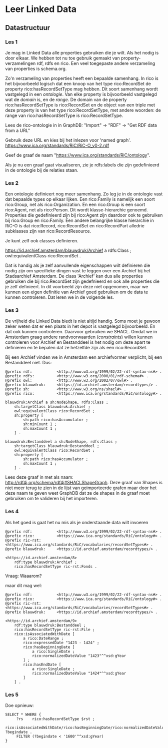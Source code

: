 # Leer Linked Data

## Datastructuur

### Les 1
Je mag in Linked Data alle properties gebruiken die je wilt. Als het nodig is door elkaar. We hebben tot nu toe gebruik gemaakt van property-verzamelingen rdf, rdfs en rico. Een veel toegepaste andere verzameling van properties is schema.org.

Zo'n verzameling van properties heeft een bepaalde samenhang. In rico is het bijvoorbeeld logisch dat een knoop van het type rico:RecordSet de property rico:hasRecordSetType mag hebben. Dit soort samenhang wordt vastgelegd in een _ontologie_. Van elke property is bijvoorbeeld vastgelegd wat de _domain_ is, en de _range_. De domain van de property rico:hasRecordSetType is rico:RecordSet en de object van een triple met deze property is van het type rico:RecordSetType, met andere woorden: de range van rico:hasRecordSetType is rico:RecordSetType.

Lees de rico-ontologie in in GraphDB:
"Import" -> "RDF" -> "Get RDF data from a URL"

Gebruik deze URL en kies bij het inlezen voor 'named graph'.
https://www.ica.org/standards/RiC/RiC-O_v0-2.rdf 

Geef de graaf de naam "https://www.ica.org/standards/RiC/ontology".

Als je nu een graaf gaat visualiseren, zie je rdfs:labels die zijn gedefinieerd in de ontologie bij de relaties staan.

### Les 2
Een ontologie definieert nog meer samenhang. Zo leg je in de ontologie vast dat bepaalde types op elkaar lijken. Een rico:Family is namelijk een soort rico:Group, net als rico:Organization. En een rico:Group is een soort rico:Agent, net als rico:Person. Dit wordt klasse-hierarchie genoemd. Properties die gedefinieerd zijn bij rico:Agent zijn daardoor ook te gebruiken bij rico:Group en rico:Family. Een andere belangrijke klasse hierarchie in RiC-O is dat rico:Record, rico:RecordSet en rico:RecordPart alledrie subklasses zijn van rico:RecordResource.

Je kunt zelf ook classes definieren.

<https://id.archief.amsterdam/blauwdruk/Archief>
	a rdfs:Class ;
	owl:equivalentClass rico:RecordSet .

Dat is handig als je zelf aanvullende eigenschappen wilt definieren die nodig zijn om specifieke dingen vast te leggen over een Archief bij het Stadsarchief Amsterdam. De class 'Archief' kan dus alle properties gebruiken die bij rico:RecordSet zijn gedefnieerd en ook alle properties die je zelf definieert. In dit voorbeeld zijn deze niet opgenomen, maar we kunnen een eigen definitie van Archief goed gebruiken om de data te kunnen controleren. Dat leren we in de volgende les.

### Les 3
De vrijheid die Linked Data biedt is niet altijd handig. Soms moet je gewoon zeker weten dat er een plaats in het depot is vastgelegd bijvoorbeeld. En dat ook kunnen controleren. Daarvoor gebruiken we SHACL. Omdat we in Amsterdam graag andere randvoorwaarden (_constraints_) willen kunnen controleren voor Archief en Bestanddeel is het nodig om deze apart te definieren en te bepalen dat ze hetzelfde zijn als een rico:RecordSet.

Bij een Archief vinden we in Amsterdam een archiefvormer verplicht, bij een Bestanddeel niet. Dus:

```
@prefix rdf:           <http://www.w3.org/1999/02/22-rdf-syntax-ns#> .
@prefix rdfs:          <http://www.w3.org/2000/01/rdf-schema#> .
@prefix owl:           <http://www.w3.org/2002/07/owl#> .
@prefix blauwdruk:     <https://id.archief.amsterdam/recordtypes/> .
@prefix sh:            <http://www.w3.org/ns/shacl#> .
@prefix rico:          <https://www.ica.org/standards/RiC/ontology#> .

blauwdruk:Archief a sh:NodeShape, rdfs:Class ;
    sh:targetClass blauwdruk:Archief ;
    owl:equivalentClass rico:RecordSet ;
    sh:property [
        sh:path rico:hasAccumulator ;
        sh:minCount 1 ;
        sh:maxCount 1 ;
    ] .

blauwdruk:Bestanddeel a sh:NodeShape, rdfs:Class ;
    sh:targetClass blauwdruk:Bestanddeel ;
    owl:equivalentClass rico:RecordSet ;
    sh:property [
        sh:path rico:hasAccumulator ;
        sh:maxCount 1 ;
    ] .

```

Lees deze graaf in met als naam: http://rdf4j.org/schema/rdf4j#SHACLShapeGraph. Deze graaf van Shapes is niet meer terug te zien in de lijst van geimporteerde grafen maar door het deze naam te geven weet GraphDB dat ze de shapes in de graaf moet gebruiken om te valideren bij het importeren.

### Les 4
Als het goed is gaat het nu mis als je onderstaande data wilt invoeren
```
@prefix rdf:           <http://www.w3.org/1999/02/22-rdf-syntax-ns#> .
@prefix rico:          <https://www.ica.org/standards/RiC/ontology#> .
@prefix ric-rst:       <https://www.ica.org/standards/RiC/vocabularies/recordSetTypes#> .
@prefix blauwdruk:     <https://id.archief.amsterdam/recordtypes/> .

<https://id.archief.amsterdam/8> 
	rdf:type blauwdruk:Archief ;
	rico:hasRecordSetType ric-rst:Fonds .
```

Vraag: Waaarom?

maar dit mag wel:
```
@prefix rdf:           <http://www.w3.org/1999/02/22-rdf-syntax-ns#> .
@prefix rico:          <https://www.ica.org/standards/RiC/ontology#> .
@prefix ric-rst:       <https://www.ica.org/standards/RiC/vocabularies/recordSetTypes#> .
@prefix blauwdruk:     <https://id.archief.amsterdam/recordtypes/> .

<https://id.archief.amsterdam/9> 
	rdf:type blauwdruk:Bestanddeel ;
	rico:hasRecordSetType ric-rst:File ;
    rico:isAssociatedWithDate [
        a rico:DateRange ;
        rico:expressedDate "1423 - 1424" ;
        rico:hasBeginningDate [
            a rico:SingleDate ;
            rico:normalizedDateValue "1423"^^xsd:gYear
        ] ;
        rico:hasEndDate [
            a rico:SingleDate ;
            rico:normalizedDateValue "1424"^^xsd:gYear
        ]
    ] .

```

### Les 5
Doe opnieuw:

```
SELECT * WHERE {
     ?rs 	rico:hasRecordSetType $rst ;
     		rico:isAssociatedWithDate/rico:hasBeginningDate/rico:normalizedDateValue ?begindate .
     FILTER (?begindate < '1600'^^xsd:gYear)
}

```

